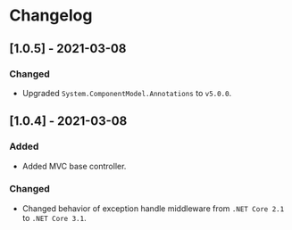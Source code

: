 # Changelog

## [1.0.5] - 2021-03-08

### Changed

- Upgraded `System.ComponentModel.Annotations` to `v5.0.0`.

## [1.0.4] - 2021-03-08

### Added

- Added MVC base controller.

### Changed

- Changed behavior of exception handle middleware from `.NET Core 2.1` to `.NET Core 3.1`.
